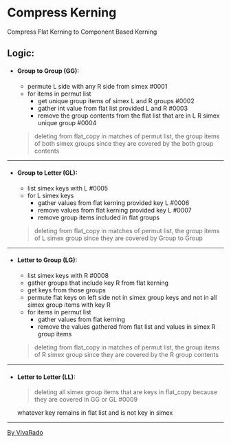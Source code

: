 Compress Kerning
===================

Compress Flat Kerning to Component Based Kerning

Logic:
------
 - #### Group to Group (GG): 
	 - permute L side with any R side from simex #0001
	 - for items in permut list
		 - get unique group items of simex L and R groups #0002
		 - gather int value from flat list provided L and R #0003
		 - remove the group contents from the flat list that are in L R simex unique group #0004
	> deleting from flat_copy in matches of permut list, the group items of both simex groups since they are covered by the both group contents
------
 - #### Group to Letter (GL):
	 - list simex keys with L #0005
	 - for L simex keys
		 - gather values from flat kerning provided key L #0006
		 - remove values from flat kerning provided key L #0007
		 - remove group items included in flat groups
	> deleting from flat_copy in matches of permut list, the group items of L simex group since they are covered by Group to Group
------
 - #### Letter to Group (LG):
	 - list simex keys with R #0008
	 - gather groups that include key R from flat kerning
	 - get keys from those groups
	 - permute flat keys on left side not in simex group keys and not in all simex group items with key R
	 - for items in permut list
		 - gather values from flat kerning
		 - remove the values gathered from flat list and values in simex R group items
	> deleting from flat_copy in matches of permut list, the group items of R simex group since they are covered by the R group contents
------
 - #### Letter to Letter (LL):
    > deleting all simex group items that are keys in flat_copy because they are covered in GG or GL #0009

    whatever key remains in flat list and is not key in simex

------

[By VivaRado](https://www.vivarado.com)